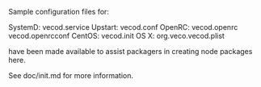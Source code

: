 Sample configuration files for:

SystemD: vecod.service
Upstart: vecod.conf
OpenRC:  vecod.openrc
         vecod.openrcconf
CentOS:  vecod.init
OS X:    org.veco.vecod.plist

have been made available to assist packagers in creating node packages here.

See doc/init.md for more information.
